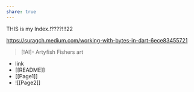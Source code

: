 ```yaml
---
share: true
---
```

THIS is my Index.!????!!!22

https://suragch.medium.com/working-with-bytes-in-dart-6ece83455721

> [!AI]-  Artyfish
> Fishers art

- link
- [[README]]
- [[Page1]]
- ![[Page2]]